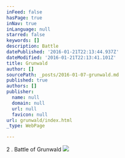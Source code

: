 ```yaml
---
inFeed: false
hasPage: true
inNav: true
inLanguage: null
starred: false
keywords: []
description: Battle
datePublished: '2016-01-21T22:13:44.937Z'
dateModified: '2016-01-21T22:13:41.101Z'
title: Grunwald
author: []
sourcePath: _posts/2016-01-07-grunwald.md
published: true
authors: []
publisher:
  name: null
  domain: null
  url: null
  favicon: null
url: grunwald/index.html
_type: WebPage

---
```

2 . Battle of Grunwald ![](https://the-grid-user-content.s3-us-west-2.amazonaws.com/ef10ddc2-85f6-4c9a-b925-9b8f9eb59d23.jpg)